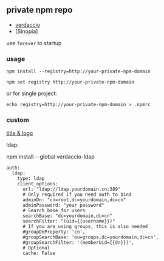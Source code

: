 
## private npm repo

- [verdaccio](https://github.com/verdaccio)
- [Sinopia]

use `forever` to startup

### usage

    npm install --registry=http://your-private-npm-domain

    npm set registry http://your-private-npm-domain

or for single project:

    echo registry=http://your-private-npm-domain > .npmrc

### custom

[title & logo](https://github.com/verdaccio/verdaccio/issues/357)


ldap:

npm install --global verdaccio-ldap

```
auth:
  ldap:
    type: ldap
    client_options:
      url: "ldap://ldap.yourdomain.cn:389"
      # Only required if you need auth to bind
      adminDn: "cn=root,dc=yourdomain,dc=cn"
      adminPassword: "your password"
      # Search base for users
      searchBase: "dc=yourdomain,dc=cn"
      searchFilter: "(uid={{username}})"
      # If you are using groups, this is also needed
      #groupDnProperty: 'cn',
      #groupSearchBase: 'ou=groups,dc=yourdomain,dc=cn',
      #groupSearchFilter: '(memberUid={{dn}})',
      # Optional
      cache: False
```
